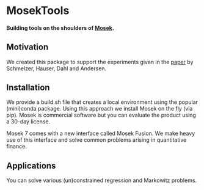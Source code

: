 # MosekTools
#### Building tools on the shoulders of [Mosek](http://www.mosek.com).


## Motivation

We created this package to support the experiments given in the [paper](http://arxiv.org/abs/1310.3397) 
by Schmelzer, Hauser, Dahl and Andersen. 


## Installation

We provide a build.sh file that creates a local environment using the popular (mini)conda package. 
Using this approach we install Mosek on the fly (via pip).
Mosek is commercial software but you can evaluate the product using a 30-day license.

Mosek 7 comes with a new interface called Mosek Fusion. We make heavy use of this interface and solve common problems
arising in quantitative finance.

## Applications

You can solve various (un)constrained regression and Markowitz problems.








